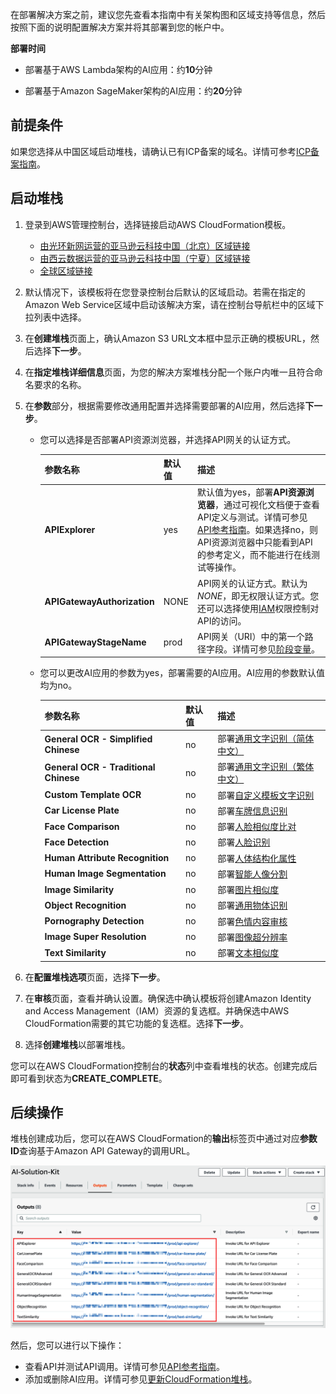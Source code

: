 在部署解决方案之前，建议您先查看本指南中有关架构图和区域支持等信息，然后按照下面的说明配置解决方案并将其部署到您的帐户中。

**部署时间**

- 部署基于AWS Lambda架构的AI应用：约**10**分钟

- 部署基于Amazon SageMaker架构的AI应用：约**20**分钟

## 前提条件

如果您选择从中国区域启动堆栈，请确认已有ICP备案的域名。详情可参考[ICP备案指南](https://www.amazonaws.cn/support/icp/)。

## 启动堆栈

1. 登录到AWS管理控制台，选择链接启动AWS CloudFormation模板。

    - [由光环新网运营的亚马逊云科技中国（北京）区域链接][template-china1]
    - [由西云数据运营的亚马逊云科技中国（宁夏）区域链接][template-china2]
    - [全球区域链接][template-global]

2. 默认情况下，该模板将在您登录控制台后默认的区域启动。若需在指定的Amazon Web Service区域中启动该解决方案，请在控制台导航栏中的区域下拉列表中选择。

3. 在**创建堆栈**页面上，确认Amazon S3 URL文本框中显示正确的模板URL，然后选择**下一步**。

4. 在**指定堆栈详细信息**页面，为您的解决方案堆栈分配一个账户内唯一且符合命名要求的名称。

5. 在**参数**部分，根据需要修改通用配置并选择需要部署的AI应用，然后选择**下一步**。
    
    - 您可以选择是否部署API资源浏览器，并选择API网关的认证方式。

        |  参数名称   |  默认值 |  描述 |
        |  ----------  | ---------| -----------  |
        | **APIExplorer**  | yes  | 默认值为yes，部署**API资源浏览器**，通过可视化文档便于查看API定义与测试。详情可参见[API参考指南](api-explorer.md)。如果选择no，则API资源浏览器中只能看到API的参考定义，而不能进行在线测试等操作。 |
        | **APIGatewayAuthorization**  | NONE  | API网关的认证方式。默认为*NONE*，即无权限认证方式。您还可以选择使用[IAM](https://docs.aws.amazon.com/zh_cn/apigateway/latest/developerguide/permissions.html)权限控制对API的访问。|
        | **APIGatewayStageName**    | prod    | API网关（URI）中的第一个路径字段。详情可参见[阶段变量](https://docs.aws.amazon.com/zh_cn/apigateway/latest/developerguide/stage-variables.html)。 |

    - 您可以更改AI应用的参数为yes，部署需要的AI应用。AI应用的参数默认值均为no。

        |  参数名称   |  默认值 |  描述 |
        |  ----------  | ---------| -----------  |
        | **General OCR - Simplified Chinese**  | no  | 部署[通用文字识别（简体中文）](deploy-general-ocr.md) |
        | **General OCR - Traditional Chinese**  | no  | 部署[通用文字识别（繁体中文）](deploy-general-ocr-traditional.md) |
        | **Custom Template OCR**  | no  | 部署[自定义模板文字识别](deploy-custom-ocr.md) |
        | **Car License Plate**  | no  | 部署[车牌信息识别](deploy-car-license-plate.md) |
        | **Face Comparison**  | no  | 部署[人脸相似度比对](deploy-face-comparison.md) |
        | **Face Detection**  | no  | 部署[人脸识别](deploy-face-detection.md) |
        | **Human Attribute Recognition**  | no  | 部署[人体结构化属性](deploy-human-attribute-recognition.md) |
        | **Human Image Segmentation**  | no  | 部署[智能人像分割](deploy-human-image-segmentation.md) |
        | **Image Similarity**  | no  | 部署[图片相似度](deploy-image-similarity.md) |
        | **Object Recognition**  | no  | 部署[通用物体识别](deploy-object-recognition.md) |
        | **Pornography Detection**  | no  | 部署[色情内容审核](deploy-pornography-detection.md) |
        | **Image Super Resolution**  | no  | 部署[图像超分辨率](deploy-image-super-resolution.md) |
        | **Text Similarity**  | no  | 部署[文本相似度](deploy-text_similarity.md) |

6. 在**配置堆栈选项**页面，选择**下一步**。

7. 在**审核**页面，查看并确认设置。确保选中确认模板将创建Amazon Identity and Access Management（IAM）资源的复选框。并确保选中AWS CloudFormation需要的其它功能的复选框。选择**下一步**。

8. 选择**创建堆栈**以部署堆栈。

您可以在AWS CloudFormation控制台的**状态**列中查看堆栈的状态。创建完成后即可看到状态为**CREATE_COMPLETE**。

## 后续操作

堆栈创建成功后，您可以在AWS CloudFormation的**输出**标签页中通过对应**参数ID**查询基于Amazon API Gateway的调用URL。

![](./images/output.png)

然后，您可以进行以下操作：

- 查看API并测试API调用。详情可参见[API参考指南](api-explorer.md)。
- 添加或删除AI应用。详情可参见[更新CloudFormation堆栈](deploy-add-delete-api.md)。





[template-china1]:https://cn-north-1.console.amazonaws.cn/cloudformation/home?region=cn-north-1#/stacks/create/template?stackName=AIKitsInferOCRStack&templateURL=https://aws-gcr-solutions.s3.cn-north-1.amazonaws.com.cn/Aws-gcr-ai-solution-kit/v1.2.0/AI-Solution-Kit.template

[template-china2]:https://cn-northwest-1.console.amazonaws.cn/cloudformation/home?region=cn-northwest-1#/stacks/create/template?stackName=AIKitsInferOCRStack&templateURL=https://aws-gcr-solutions.s3.cn-north-1.amazonaws.com.cn/Aws-gcr-ai-solution-kit/v1.2.0/AI-Solution-Kit.template

[template-global]: https://console.aws.amazon.com/cloudformation/home?region=us-east-1#/stacks/create/template?stackName=AIKitsInferOCRStack&templateURL=https://aws-gcr-solutions.s3.amazonaws.com/Aws-gcr-ai-solution-kit/v1.2.0/AI-Solution-Kit.template
